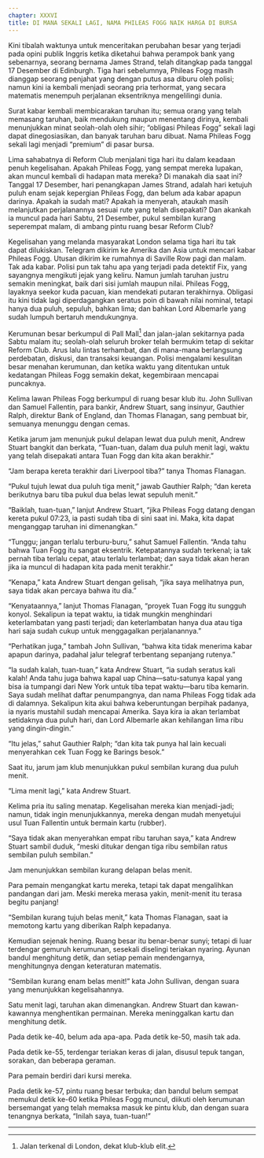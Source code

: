 ```yaml
---
chapter: XXXVI
title: DI MANA SEKALI LAGI, NAMA PHILEAS FOGG NAIK HARGA DI BURSA
---
```


Kini tibalah waktunya untuk menceritakan perubahan besar yang terjadi pada opini publik Inggris ketika diketahui bahwa perampok bank yang sebenarnya, seorang bernama James Strand, telah ditangkap pada tanggal 17 Desember di Edinburgh. Tiga hari sebelumnya, Phileas Fogg masih dianggap seorang penjahat yang dengan putus asa diburu oleh polisi; namun kini ia kembali menjadi seorang pria terhormat, yang secara matematis menempuh perjalanan eksentriknya mengelilingi dunia.

Surat kabar kembali membicarakan taruhan itu; semua orang yang telah memasang taruhan, baik mendukung maupun menentang dirinya, kembali menunjukkan minat seolah-olah oleh sihir; “obligasi Phileas Fogg” sekali lagi dapat dinegosiasikan, dan banyak taruhan baru dibuat. Nama Phileas Fogg sekali lagi menjadi “premium” di pasar bursa.

Lima sahabatnya di Reform Club menjalani tiga hari itu dalam keadaan penuh kegelisahan. Apakah Phileas Fogg, yang sempat mereka lupakan, akan muncul kembali di hadapan mata mereka? Di manakah dia saat ini? Tanggal 17 Desember, hari penangkapan James Strand, adalah hari ketujuh puluh enam sejak kepergian Phileas Fogg, dan belum ada kabar apapun darinya. Apakah ia sudah mati? Apakah ia menyerah, ataukah masih melanjutkan perjalanannya sesuai rute yang telah disepakati? Dan akankah ia muncul pada hari Sabtu, 21 Desember, pukul sembilan kurang seperempat malam, di ambang pintu ruang besar Reform Club?

Kegelisahan yang melanda masyarakat London selama tiga hari itu tak dapat dilukiskan. Telegram dikirim ke Amerika dan Asia untuk mencari kabar Phileas Fogg. Utusan dikirim ke rumahnya di Saville Row pagi dan malam. Tak ada kabar. Polisi pun tak tahu apa yang terjadi pada detektif Fix, yang sayangnya mengikuti jejak yang keliru. Namun jumlah taruhan justru semakin meningkat, baik dari sisi jumlah maupun nilai. Phileas Fogg, layaknya seekor kuda pacuan, kian mendekati putaran terakhirnya. Obligasi itu kini tidak lagi diperdagangkan seratus poin di bawah nilai nominal, tetapi hanya dua puluh, sepuluh, bahkan lima; dan bahkan Lord Albemarle yang sudah lumpuh bertaruh mendukungnya.

Kerumunan besar berkumpul di Pall Mall[^1] dan jalan-jalan sekitarnya pada Sabtu malam itu; seolah-olah seluruh broker telah bermukim tetap di sekitar Reform Club. Arus lalu lintas terhambat, dan di mana-mana berlangsung perdebatan, diskusi, dan transaksi keuangan. Polisi mengalami kesulitan besar menahan kerumunan, dan ketika waktu yang ditentukan untuk kedatangan Phileas Fogg semakin dekat, kegembiraan mencapai puncaknya.

Kelima lawan Phileas Fogg berkumpul di ruang besar klub itu. John Sullivan dan Samuel Fallentin, para bankir, Andrew Stuart, sang insinyur, Gauthier Ralph, direktur Bank of England, dan Thomas Flanagan, sang pembuat bir, semuanya menunggu dengan cemas.

Ketika jarum jam menunjuk pukul delapan lewat dua puluh menit, Andrew Stuart bangkit dan berkata, “Tuan-tuan, dalam dua puluh menit lagi, waktu yang telah disepakati antara Tuan Fogg dan kita akan berakhir.”

“Jam berapa kereta terakhir dari Liverpool tiba?” tanya Thomas Flanagan.

“Pukul tujuh lewat dua puluh tiga menit,” jawab Gauthier Ralph; “dan kereta berikutnya baru tiba pukul dua belas lewat sepuluh menit.”

“Baiklah, tuan-tuan,” lanjut Andrew Stuart, “jika Phileas Fogg datang dengan kereta pukul 07:23, ia pasti sudah tiba di sini saat ini. Maka, kita dapat menganggap taruhan ini dimenangkan.”

“Tunggu; jangan terlalu terburu-buru,” sahut Samuel Fallentin. “Anda tahu bahwa Tuan Fogg itu sangat eksentrik. Ketepatannya sudah terkenal; ia tak pernah tiba terlalu cepat, atau terlalu terlambat; dan saya tidak akan heran jika ia muncul di hadapan kita pada menit terakhir.”

“Kenapa,” kata Andrew Stuart dengan gelisah, “jika saya melihatnya pun, saya tidak akan percaya bahwa itu dia.”

“Kenyataannya,” lanjut Thomas Flanagan, “proyek Tuan Fogg itu sungguh konyol. Sekalipun ia tepat waktu, ia tidak mungkin menghindari keterlambatan yang pasti terjadi; dan keterlambatan hanya dua atau tiga hari saja sudah cukup untuk menggagalkan perjalanannya.”

“Perhatikan juga,” tambah John Sullivan, “bahwa kita tidak menerima kabar apapun darinya, padahal jalur telegraf terbentang sepanjang rutenya.”

“Ia sudah kalah, tuan-tuan,” kata Andrew Stuart, “ia sudah seratus kali kalah! Anda tahu juga bahwa kapal uap China—satu-satunya kapal yang bisa ia tumpangi dari New York untuk tiba tepat waktu—baru tiba kemarin. Saya sudah melihat daftar penumpangnya, dan nama Phileas Fogg tidak ada di dalamnya. Sekalipun kita akui bahwa keberuntungan berpihak padanya, ia nyaris mustahil sudah mencapai Amerika. Saya kira ia akan terlambat setidaknya dua puluh hari, dan Lord Albemarle akan kehilangan lima ribu yang dingin-dingin.”

“Itu jelas,” sahut Gauthier Ralph; “dan kita tak punya hal lain kecuali menyerahkan cek Tuan Fogg ke Barings besok.”

Saat itu, jarum jam klub menunjukkan pukul sembilan kurang dua puluh menit.

“Lima menit lagi,” kata Andrew Stuart.

Kelima pria itu saling menatap. Kegelisahan mereka kian menjadi-jadi; namun, tidak ingin menunjukkannya, mereka dengan mudah menyetujui usul Tuan Fallentin untuk bermain kartu (rubber).

“Saya tidak akan menyerahkan empat ribu taruhan saya,” kata Andrew Stuart sambil duduk, “meski ditukar dengan tiga ribu sembilan ratus sembilan puluh sembilan.”

Jam menunjukkan sembilan kurang delapan belas menit.

Para pemain mengangkat kartu mereka, tetapi tak dapat mengalihkan pandangan dari jam. Meski mereka merasa yakin, menit-menit itu terasa begitu panjang!

“Sembilan kurang tujuh belas menit,” kata Thomas Flanagan, saat ia memotong kartu yang diberikan Ralph kepadanya.

Kemudian sejenak hening. Ruang besar itu benar-benar sunyi; tetapi di luar terdengar gemuruh kerumunan, sesekali diselingi teriakan nyaring. Ayunan bandul menghitung detik, dan setiap pemain mendengarnya, menghitungnya dengan keteraturan matematis.

“Sembilan kurang enam belas menit!” kata John Sullivan, dengan suara yang menunjukkan kegelisahannya.

Satu menit lagi, taruhan akan dimenangkan. Andrew Stuart dan kawan-kawannya menghentikan permainan. Mereka meninggalkan kartu dan menghitung detik.

Pada detik ke-40, belum ada apa-apa. Pada detik ke-50, masih tak ada.

Pada detik ke-55, terdengar teriakan keras di jalan, disusul tepuk tangan, sorakan, dan beberapa geraman.

Para pemain berdiri dari kursi mereka.

Pada detik ke-57, pintu ruang besar terbuka; dan bandul belum sempat memukul detik ke-60 ketika Phileas Fogg muncul, diikuti oleh kerumunan bersemangat yang telah memaksa masuk ke pintu klub, dan dengan suara tenangnya berkata, “Inilah saya, tuan-tuan!”

---

[^1]: Jalan terkenal di London, dekat klub-klub elit.
